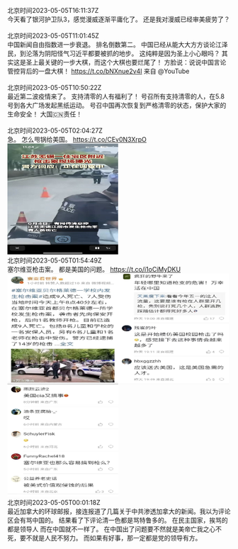 北京时间2023-05-05T16:11:37Z<br>今天看了银河护卫队3，感觉漫威逐渐平庸化了。
还是我对漫威已经审美疲劳了？<br><br>北京时间2023-05-05T11:01:45Z<br>中国新闻自由指数进一步衰退。
排名倒数第二。
中国已经从能大大方方谈论江泽民，到沦落为阴阳怪气习近平都要被抓的地步。
这纯粹是因为圣上小心眼吗？
其实这是圣上最关键的一步大棋，而这个大棋也要烂尾了！
方脸说：说说中国言论管控背后的一盘大棋！ https://t.co/bNXnue2v4I 来自 @YouTube<br><br>北京时间2023-05-05T10:50:22Z<br>最近第二波疫情来了。
支持清零的人有福利了！
号召所有支持清零的人，在5.8号到各大广场发起黑纸运动。
号召中国再次恢复到严格清零的状态，保护大家的生命安全！
大国🇨🇳责任！<br><br>北京时间2023-05-05T02:04:27Z<br>急。
怎么甩锅给美国。 https://t.co/CEv0N3XrpO<br><img src='/temp/2023/1654185234676449280_0.jpg' width='250' height='250'><br>北京时间2023-05-05T01:54:49Z<br>塞尔维亚枪击案。
都是美国的问题。 https://t.co/i1oCiMyDKU<br><img src='/temp/2023/1654182806740774912_0.jpg' width='250' height='250'><img src='/temp/2023/1654182806740774912_1.jpg' width='250' height='250'><img src='/temp/2023/1654182806740774912_2.jpg' width='250' height='250'><br>北京时间2023-05-05T00:01:18Z<br>最近加拿大的环球邮报，接连报道了几篇关于中共渗透加拿大的新闻。我以为评论区会有骂中国的。
结果看了下评论清一色都是骂特鲁多的。
在民主国家，挨骂的都是领导人
而在中国就不一样了。
在中国出了问题要不然就是美帝亡我之心不死，要不就是人民不努力。
而如果有好事，那一定都是党的领导有方。<br><br>